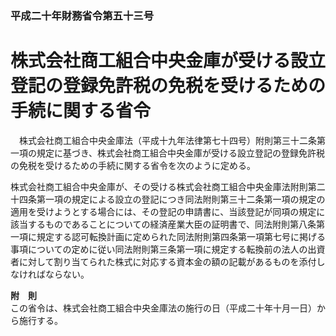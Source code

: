 ### 平成二十年財務省令第五十三号  
# 株式会社商工組合中央金庫が受ける設立登記の登録免許税の免税を受けるための手続に関する省令  
　株式会社商工組合中央金庫法（平成十九年法律第七十四号）附則第三十二条第一項の規定に基づき、株式会社商工組合中央金庫が受ける設立登記の登録免許税の免税を受けるための手続に関する省令を次のように定める。  
  
株式会社商工組合中央金庫が、その受ける株式会社商工組合中央金庫法附則第二十四条第一項の規定による設立の登記につき同法附則第三十二条第一項の規定の適用を受けようとする場合には、その登記の申請書に、当該登記が同項の規定に該当するものであることについての経済産業大臣の証明書で、同法附則第八条第一項に規定する認可転換計画に定められた同法附則第四条第一項第七号に掲げる事項についての定めに従い同法附則第三条第一項に規定する転換前の法人の出資者に対して割り当てられた株式に対応する資本金の額の記載があるものを添付しなければならない。  
  
**附　則**  
この省令は、株式会社商工組合中央金庫法の施行の日（平成二十年十月一日）から施行する。  
  
